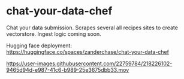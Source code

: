 # chat-your-data-chef

Chat your data submission. 
Scrapes several all recipes sites to create vectorstore. Ingest logic coming soon.

Hugging face deployment: https://huggingface.co/spaces/zanderchase/chat-your-data-chef

https://user-images.githubusercontent.com/22759784/218226102-9465d94d-e987-41c6-b989-25e3675dbb33.mov

